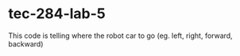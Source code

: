 # tec-284-lab-5

This code is telling where the robot car to go (eg. left, right, forward, backward)
